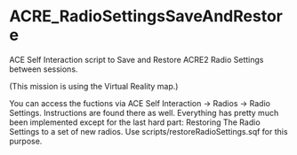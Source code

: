 # ACRE_RadioSettingsSaveAndRestore
ACE Self Interaction script to Save and Restore ACRE2 Radio Settings between sessions.

(This mission is using the Virtual Reality map.)

You can access the fuctions via ACE Self Interaction -> Radios -> Radio Settings. Instructions are found there as well.
Everything has pretty much been implemented except for the last hard part: Restoring The Radio Settings to a set of new radios. Use scripts/restoreRadioSettings.sqf for this purpose.
